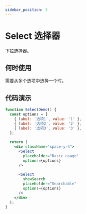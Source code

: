 ```yaml
---
sidebar_position: 3
---
```


# Select 选择器

下拉选择器。

## 何时使用

需要从多个选项中选择一个时。

## 代码演示

```jsx live
function SelectDemo() {
  const options = [
    { label: '选项1', value: '1' },
    { label: '选项2', value: '2' },
    { label: '选项3', value: '3' },
  ];
  
  return (
    <div className="space-y-4">
      <Select 
        placeholder="Basic usage"
        options={options}
      />
      
      <Select 
        showSearch
        placeholder="Searchable"
        options={options}
      />
    </div>
  );
}
``` 